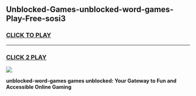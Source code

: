
## Unblocked-Games-unblocked-word-games-Play-Free-sosi3
<h3>
<a href="https://premium76.site?title=unblocked-word-games&ref=09A">CLICK TO PLAY</a></h3>
<hr>

<h3>
<a href="https://premium76.site?title=unblocked-word-games&ref=09A">CLICK 2 PLAY</a>
  
</h3>

<a href="https://premium76.site?title=unblocked-word-games&ref=09A"><img src="https://clearcache.store/games.png"></a>


**unblocked-word-games games unblocked: Your Gateway to Fun and Accessible Online Gaming**
